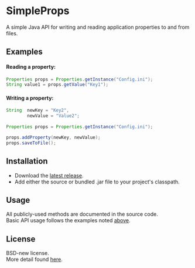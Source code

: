 # SimpleProps
A simple Java API for writing and reading application properties to and from files.

## Examples
#### Reading a property:
```java
Properties props = Properties.getInstance("Config.ini");
String value1 = props.getValue("Key1");
```
#### Writing a property:
```java
String  newKey = "Key2",
        newValue = "Value2";
        
Properties props = Properties.getInstance("Config.ini");

props.addProperty(newKey, newValue);
props.saveToFile();
```

## Installation
* Download the [latest release](https://github.com/kkorolyov/SimpleProps/releases/latest).
* Add either the source or bundled .jar file to your project's classpath.

## Usage
All publicly-used methods are documented in the source code.  
Basic API usage follows the examples noted [above](#examples).

## License
BSD-new license.  
More detail found [here](LICENSE).
